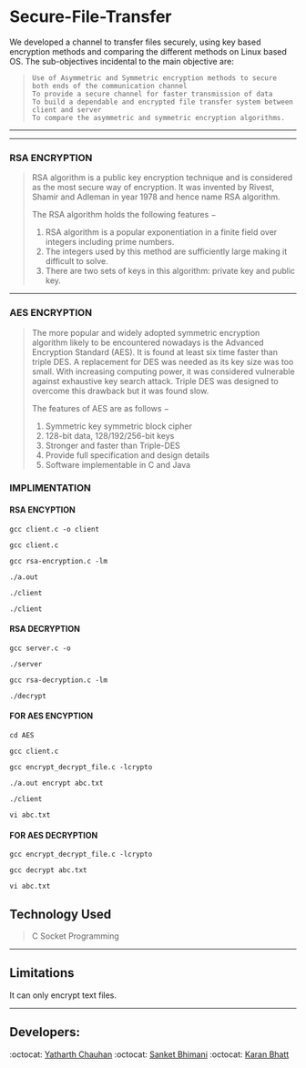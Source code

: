 # Secure-File-Transfer

We developed a channel to transfer files securely, using key based encryption methods and comparing the different methods on Linux based OS. The sub-objectives incidental to the main objective are:

>     Use of Asymmetric and Symmetric encryption methods to secure both ends of the communication channel
>     To provide a secure channel for faster transmission of data
>     To build a dependable and encrypted file transfer system between client and server
>     To compare the asymmetric and symmetric encryption algorithms.

---

---

### RSA ENCRYPTION

> RSA algorithm is a public key encryption technique and is considered as the most secure way of encryption. It was invented by Rivest, Shamir and Adleman in year 1978 and hence name RSA algorithm.
>
> The RSA algorithm holds the following features −
>
> 1. RSA algorithm is a popular exponentiation in a finite field over integers including prime numbers.
> 2. The integers used by this method are sufficiently large making it difficult to solve.
> 3. There are two sets of keys in this algorithm: private key and public key.

---

### AES ENCRYPTION

> The more popular and widely adopted symmetric encryption algorithm likely to be encountered nowadays is the Advanced Encryption Standard (AES). It is found at least six time faster than triple DES. A replacement for DES was needed as its key size was too small. With increasing computing power, it was considered vulnerable against exhaustive key search attack. Triple DES was designed to overcome this drawback but it was found slow.
>
> The features of AES are as follows −
>
> 1. Symmetric key symmetric block cipher
> 2. 128-bit data, 128/192/256-bit keys
> 3. Stronger and faster than Triple-DES
> 4. Provide full specification and design details
> 5. Software implementable in C and Java

### IMPLIMENTATION

#### RSA ENCYPTION

    gcc client.c -o client

    gcc client.c

    gcc rsa-encryption.c -lm

    ./a.out

    ./client

    ./client

#### RSA DECRYPTION

    gcc server.c -o

    ./server

    gcc rsa-decryption.c -lm

    ./decrypt

#### FOR AES ENCYPTION

    cd AES

    gcc client.c

    gcc encrypt_decrypt_file.c -lcrypto

    ./a.out encrypt abc.txt

    ./client

    vi abc.txt

#### FOR AES DECRYPTION

    gcc encrypt_decrypt_file.c -lcrypto

    gcc decrypt abc.txt

    vi abc.txt

## Technology Used

> C
> Socket Programming

---

## Limitations

It can only encrypt text files.

---

## Developers:

:octocat: [Yatharth Chauhan]()
:octocat: [Sanket Bhimani]()
:octocat: [Karan Bhatt]()
